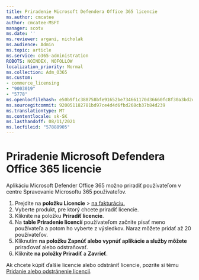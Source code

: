 ```yaml
---
title: Priradenie Microsoft Defendera Office 365 licencie
ms.author: cmcatee
author: cmcatee-MSFT
manager: scotv
ms.date: ''
ms.reviewer: argani, nicholak
ms.audience: Admin
ms.topic: article
ms.service: o365-administration
ROBOTS: NOINDEX, NOFOLLOW
localization_priority: Normal
ms.collection: Adm_O365
ms.custom:
- commerce_licensing
- "9003019"
- "5778"
ms.openlocfilehash: e50b9f1c388758bfe91652be734661170d36660fc8f30a3bd2d77e189e8bd813
ms.sourcegitcommit: 920051182781bd97ce4d4d6fbd268cb37b84d239
ms.translationtype: MT
ms.contentlocale: sk-SK
ms.lasthandoff: 08/11/2021
ms.locfileid: "57888905"
---
```

# <a name="assign-microsoft-defender-for-office-365-licenses"></a>Priradenie Microsoft Defendera Office 365 licencie

Aplikáciu Microsoft Defender Office 365 možno priradiť používateľom v centre Spravovanie Microsoftu 365 používateľov.

1. Prejdite na **položku Licencie**  >  [na fakturáciu.](https://go.microsoft.com/fwlink/p/?linkid=842264)
2. Vyberte produkt, pre ktorý chcete priradiť licencie.
3. Kliknite na položku **Priradiť licencie**.
4. Na **table Priradenie licencií**  používateľom začnite písať meno používateľa a potom ho vyberte z výsledkov. Naraz môžete pridať až 20 používateľov.
5. Kliknutím **na položku Zapnúť alebo vypnúť aplikácie a služby môžete**  priraďovať alebo odstraňovať.
6. Kliknite **na položky Priradiť** a  **Zavrieť**.

Ak chcete kúpiť ďalšie licencie alebo odstrániť licencie, pozrite si tému [Pridanie alebo odstránenie licencií](https://docs.microsoft.com/microsoft-365/commerce/licenses/buy-licenses#buy-or-remove-licenses-for-your-business-subscription).